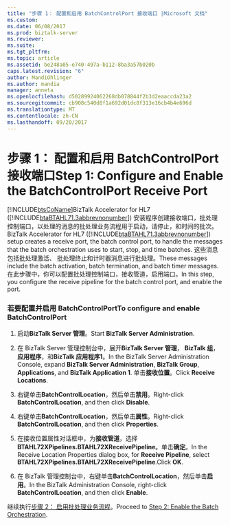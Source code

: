 ```yaml
---
title: "步骤 1： 配置和启用 BatchControlPort 接收端口 |Microsoft 文档"
ms.custom: 
ms.date: 06/08/2017
ms.prod: biztalk-server
ms.reviewer: 
ms.suite: 
ms.tgt_pltfrm: 
ms.topic: article
ms.assetid: be248a05-e740-497a-b112-8ba3a57b020b
caps.latest.revision: "6"
author: MandiOhlinger
ms.author: mandia
manager: anneta
ms.openlocfilehash: d50289924062268db078844f2b3d2eaaccda23a2
ms.sourcegitcommit: cb908c540d8f1a692d01dc8f313e16cb4b4e696d
ms.translationtype: MT
ms.contentlocale: zh-CN
ms.lasthandoff: 09/20/2017
---
```

# <a name="step-1-configure-and-enable-the-batchcontrolport-receive-port"></a><span data-ttu-id="1ddec-102">步骤 1： 配置和启用 BatchControlPort 接收端口</span><span class="sxs-lookup"><span data-stu-id="1ddec-102">Step 1: Configure and Enable the BatchControlPort Receive Port</span></span>
[!INCLUDE[btsCoName](../../includes/btsconame-md.md)]<span data-ttu-id="1ddec-103">BizTalk Accelerator for HL7 ([!INCLUDE[btaBTAHL71.3abbrevnonumber](../../includes/btabtahl71-3abbrevnonumber-md.md)]) 安装程序创建接收端口，批处理控制端口，以处理的消息的批处理业务流程用于启动，请停止，和时间的批次。</span><span class="sxs-lookup"><span data-stu-id="1ddec-103"> BizTalk Accelerator for HL7 ([!INCLUDE[btaBTAHL71.3abbrevnonumber](../../includes/btabtahl71-3abbrevnonumber-md.md)]) setup creates a receive port, the batch control port, to handle the messages that the batch orchestration uses to start, stop, and time batches.</span></span> <span data-ttu-id="1ddec-104">这些消息包括批处理激活、 批处理终止和计时器消息进行批处理。</span><span class="sxs-lookup"><span data-stu-id="1ddec-104">These messages include the batch activation, batch termination, and batch timer messages.</span></span> <span data-ttu-id="1ddec-105">在此步骤中，你可以配置批处理控制端口，接收管道，启用端口。</span><span class="sxs-lookup"><span data-stu-id="1ddec-105">In this step, you configure the receive pipeline for the batch control port, and enable the port.</span></span>  
  
### <a name="to-configure-and-enable-batchcontrolport"></a><span data-ttu-id="1ddec-106">若要配置并启用 BatchControlPort</span><span class="sxs-lookup"><span data-stu-id="1ddec-106">To configure and enable BatchControlPort</span></span>  
  
1.  <span data-ttu-id="1ddec-107">启动**BizTalk Server 管理**。</span><span class="sxs-lookup"><span data-stu-id="1ddec-107">Start **BizTalk Server Administration**.</span></span>  
  
2.  <span data-ttu-id="1ddec-108">在 BizTalk Server 管理控制台中，展开**BizTalk Server 管理**， **BizTalk 组**，**应用程序**，和**BizTalk 应用程序1**。</span><span class="sxs-lookup"><span data-stu-id="1ddec-108">In the BizTalk Server Administration Console, expand **BizTalk Server Administration**, **BizTalk Group**, **Applications**, and **BizTalk Application 1**.</span></span> <span data-ttu-id="1ddec-109">单击**接收位置**。</span><span class="sxs-lookup"><span data-stu-id="1ddec-109">Click **Receive Locations**.</span></span>  
  
3.  <span data-ttu-id="1ddec-110">右键单击**BatchControlLocation**，然后单击**禁用**。</span><span class="sxs-lookup"><span data-stu-id="1ddec-110">Right-click **BatchControlLocation**, and then click **Disable**.</span></span>  
  
4.  <span data-ttu-id="1ddec-111">右键单击**BatchControlLocation**，然后单击**属性**。</span><span class="sxs-lookup"><span data-stu-id="1ddec-111">Right-click **BatchControlLocation**, and then click **Properties**.</span></span>  
  
5.  <span data-ttu-id="1ddec-112">在接收位置属性对话框中，为**接收管道**，选择**BTAHL72XPipelines.BTAHL72XReceivePipeline**。单击**确定**。</span><span class="sxs-lookup"><span data-stu-id="1ddec-112">In the Receive Location Properties dialog box, for **Receive Pipeline**, select **BTAHL72XPipelines.BTAHL72XReceivePipeline**.Click **OK**.</span></span>  
  
6.  <span data-ttu-id="1ddec-113">在 BizTalk 管理控制台中，右键单击**BatchControlLocation**，然后单击**启用**。</span><span class="sxs-lookup"><span data-stu-id="1ddec-113">In the BizTalk Administration Console, right-click **BatchControlLocation**, and then click **Enable**.</span></span>  
  
 <span data-ttu-id="1ddec-114">继续执行[步骤 2： 启用批处理业务流程](../../adapters-and-accelerators/accelerator-hl7/step-2-enable-the-batch-orchestration.md)。</span><span class="sxs-lookup"><span data-stu-id="1ddec-114">Proceed to [Step 2: Enable the Batch Orchestration](../../adapters-and-accelerators/accelerator-hl7/step-2-enable-the-batch-orchestration.md).</span></span>